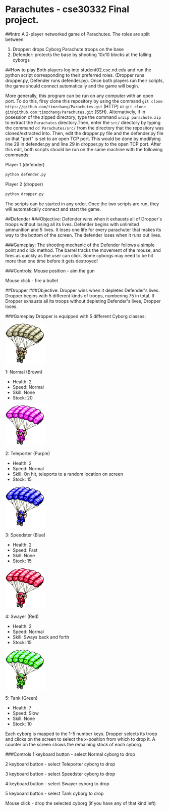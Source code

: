 # Parachutes - cse30332 Final project. 

##Intro
  A 2-player networked game of Parachutes. The roles are split between:
  1. Dropper: drops Cyborg Parachute troops on the base
  2. Defender: protects the base by shooting 10x10 blocks at the falling cyborgs

##How to play
Both players log into student02.cse.nd.edu and run the python script corresponding to their preferred roles. (Dropper runs dropper.py, Defender runs defender.py). Once both players run their scripts, the game should connect automatically and the game will begin.

More generally, this program can be run on any computer with an open port. To do this, firsy clone this repository by using the command `git clone https://github.com/timzchang/Parachutes.git` (HTTP) or `git clone git@github.com:timzchang/Parachutes.git` (SSH). Alternatively, if in posession of the zipped directory, type the command `unzip parachute.zip` to extract the `Parachutes` directory.Then, enter the `src/` directory by typing the command `cd Parachutes/src/` from the directory that the repository was cloned/extracted into. Then, edit the dropper.py file and the defender.py file so that "port" is set to an open TCP port. This would be done by modifying line 29 in defender.py and line 29 in dropper.py to the open TCP port.  After this edit, both scripts should be run on the same machine with the following commands:

Player 1 (defender)
```bash
python defender.py
```
Player 2 (dropper)
```bash
python dropper.py
```

The scripts can be started in any order. Once the two scripts are run, they will automatically connect and start the game.

##Defender
###Objective:
Defender wins when it exhausts all of Dropper's troops without losing all its lives. Defender begins with unlimited ammunition and 5 lives. It loses one life for every parachuter that makes its way to the bottom of the screen. The defender loses when it runs out lives. 

###Gameplay:
The shooting mechanic of the Defender follows a simple point and click method. The barrel tracks the movement of the mouse, and fires as quickly as the user can click. Some cyborgs may need to be hit more than one time before it gets destroyed!

###Controls:
Mouse position - aim the gun

Mouse click - fire a bullet

##Dropper
###Objective:
Dropper wins when it depletes Defender's lives. Dropper begins with 5 different kinds of troops, numbering 75 in total. If Dropper exhausts all its troops without depleting Defender's lives, Dropper loses.

###Gameplay
Dropper is equipped with 5 different Cyborg classes:

![alt tag](https://raw.githubusercontent.com/timzchang/Parachutes/master/media/parachute.png)

1: Normal (Brown)
  * Health: 2
  * Speed: Normal
  * Skill: None
  * Stock: 20

![alt tag](https://raw.githubusercontent.com/timzchang/Parachutes/master/media/purple_parachute.png)

2: Teleporter (Purple)
  * Health: 2
  * Speed: Normal
  * Skill: On hit, teleports to a random location on screen
  * Stock: 15

![alt tag](https://raw.githubusercontent.com/timzchang/Parachutes/master/media/blue_parachute.png)

3: Speedster (Blue)
  * Health: 2
  * Speed: Fast
  * Skill: None
  * Stock: 15

![alt tag](https://raw.githubusercontent.com/timzchang/Parachutes/master/media/red_parachute.png)

4: Swayer (Red)
  * Health: 2
  * Speed: Normal
  * Skill: Sways back and forth
  * Stock: 15

![alt tag](https://raw.githubusercontent.com/timzchang/Parachutes/master/media/green_parachute.png)

5: Tank (Green)
  * Health: 7
  * Speed: Slow
  * Skill: None
  * Stock: 10

Each cyborg is mapped to the 1-5 number keys. Dropper selects its troop and clicks on the screen to select the x-position from which to drop it. A counter on the screen shows the remaining stock of each cyborg.

###Controls
1 keyboard button - select Normal cyborg to drop

2 keyboard button - select Teleporter cyborg to drop

3 keyboard button - select Speedster cyborg to drop

4 keyboard button - select Swayer cyborg to drop

5 keyboard button - select Tank cyborg to drop

Mouse click - drop the selected cyborg (if you have any of that kind left)
